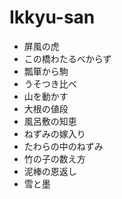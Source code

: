 # Ikkyu-san

- 屏風の虎
- この橋わたるべからず
- 瓢箪から駒
- うそつき比べ
- 山を動かす
- 大根の値段
- 風呂敷の知恵
- ねずみの嫁入り
- たわらの中のねずみ
- 竹の子の数え方
- 泥棒の恩返し
- 雪と墨
